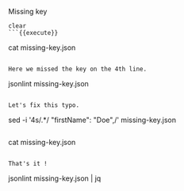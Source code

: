 Missing key

```
clear
```{{execute}}

```
cat missing-key.json
```{{execute}}

Here we missed the key on the 4th line.

```
jsonlint missing-key.json
```{{execute}}

Let's fix this typo.

```
sed -i '4s/.*/    "firstName": "Doe",/' missing-key.json
```{{execute}}

```
cat missing-key.json
```{{execute}}

That's it !
```
jsonlint missing-key.json | jq
```{{execute}}
